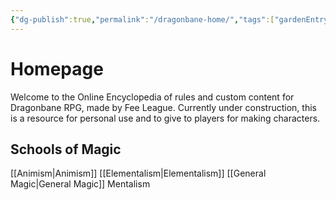 ```yaml
---
{"dg-publish":true,"permalink":"/dragonbane-home/","tags":["gardenEntry"]}
---
```


# Homepage
Welcome to the Online Encyclopedia of rules and custom content for Dragonbane RPG, made by Fee League. Currently under construction, this is a resource for personal use and to give to players for making characters. 

## Schools of Magic
[[Animism\|Animism]]
[[Elementalism\|Elementalism]]
[[General Magic\|General Magic]]
Mentalism